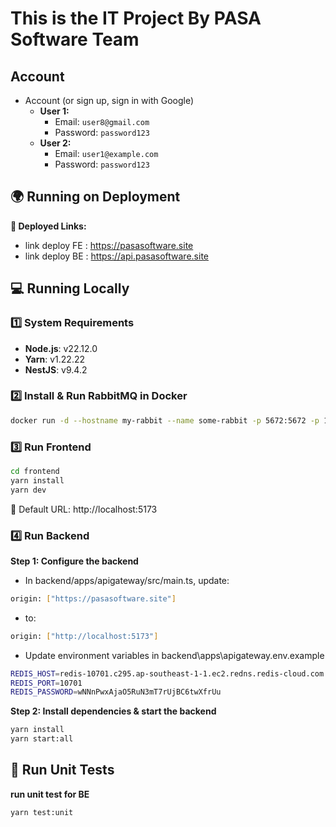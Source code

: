 # This is the IT Project By PASA Software Team
## Account
- Account (or sign up, sign in with Google)  
  - **User 1:**  
    - Email: `user8@gmail.com`  
    - Password: `password123`  
  - **User 2:**  
    - Email: `user1@example.com`  
    - Password: `password123`  

## 🌍 Running on Deployment
<b>🚀 Deployed Links: </b>
- link deploy FE : https://pasasoftware.site
- link deploy BE : https://api.pasasoftware.site

## 💻 Running Locally  

### 1️⃣ System Requirements  
- **Node.js**: v22.12.0  
- **Yarn**: v1.22.22  
- **NestJS**: v9.4.2  

### 2️⃣ Install & Run RabbitMQ in Docker  
```bash
docker run -d --hostname my-rabbit --name some-rabbit -p 5672:5672 -p 15672:15672 -p 15692:15692 -e RABBITMQ_DEFAULT_USER=admin -e RABBITMQ_DEFAULT_PASS=1234 rabbitmq:3-management
```

### 3️⃣ Run Frontend
```bash
cd frontend
yarn install
yarn dev
```
🔗 Default URL: http://localhost:5173

### 4️⃣ Run Backend
**Step 1: Configure the backend**
  - In backend/apps/apigateway/src/main.ts, update:
```bash
origin: ["https://pasasoftware.site"]
```
  - to:
```bash
origin: ["http://localhost:5173"]
```

  - Update environment variables in backend\apps\apigateway.env.example
```bash
REDIS_HOST=redis-10701.c295.ap-southeast-1-1.ec2.redns.redis-cloud.com
REDIS_PORT=10701
REDIS_PASSWORD=wNNnPwxAjaO5RuN3mT7rUjBC6twXfrUu
```
**Step 2: Install dependencies & start the backend**
```bash
yarn install
yarn start:all
```

## 🧪 Run Unit Tests
<b>run unit test for BE</b>
```bash
yarn test:unit
```
